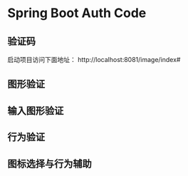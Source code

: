 # Spring Boot Auth Code #

## 验证码 ##
启动项目访问下面地址：
http://localhost:8081/image/index#

## 图形验证 ##

## 输入图形验证 ##

## 行为验证 ##

## 图标选择与行为辅助 ##